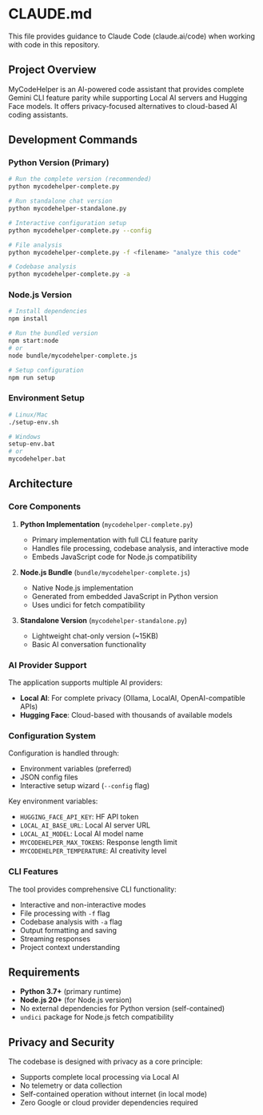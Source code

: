 # CLAUDE.md

This file provides guidance to Claude Code (claude.ai/code) when working with code in this repository.

## Project Overview

MyCodeHelper is an AI-powered code assistant that provides complete Gemini CLI feature parity while supporting Local AI servers and Hugging Face models. It offers privacy-focused alternatives to cloud-based AI coding assistants.

## Development Commands

### Python Version (Primary)
```bash
# Run the complete version (recommended)
python mycodehelper-complete.py

# Run standalone chat version
python mycodehelper-standalone.py

# Interactive configuration setup
python mycodehelper-complete.py --config

# File analysis
python mycodehelper-complete.py -f <filename> "analyze this code"

# Codebase analysis
python mycodehelper-complete.py -a
```

### Node.js Version
```bash
# Install dependencies
npm install

# Run the bundled version
npm start:node
# or
node bundle/mycodehelper-complete.js

# Setup configuration
npm run setup
```

### Environment Setup
```bash
# Linux/Mac
./setup-env.sh

# Windows
setup-env.bat
# or
mycodehelper.bat
```

## Architecture

### Core Components

1. **Python Implementation** (`mycodehelper-complete.py`)
   - Primary implementation with full CLI feature parity
   - Handles file processing, codebase analysis, and interactive mode
   - Embeds JavaScript code for Node.js compatibility

2. **Node.js Bundle** (`bundle/mycodehelper-complete.js`)
   - Native Node.js implementation 
   - Generated from embedded JavaScript in Python version
   - Uses undici for fetch compatibility

3. **Standalone Version** (`mycodehelper-standalone.py`)
   - Lightweight chat-only version (~15KB)
   - Basic AI conversation functionality

### AI Provider Support

The application supports multiple AI providers:

- **Local AI**: For complete privacy (Ollama, LocalAI, OpenAI-compatible APIs)
- **Hugging Face**: Cloud-based with thousands of available models

### Configuration System

Configuration is handled through:
- Environment variables (preferred)
- JSON config files
- Interactive setup wizard (`--config` flag)

Key environment variables:
- `HUGGING_FACE_API_KEY`: HF API token
- `LOCAL_AI_BASE_URL`: Local AI server URL  
- `LOCAL_AI_MODEL`: Local AI model name
- `MYCODEHELPER_MAX_TOKENS`: Response length limit
- `MYCODEHELPER_TEMPERATURE`: AI creativity level

### CLI Features

The tool provides comprehensive CLI functionality:
- Interactive and non-interactive modes
- File processing with `-f` flag
- Codebase analysis with `-a` flag
- Output formatting and saving
- Streaming responses
- Project context understanding

## Requirements

- **Python 3.7+** (primary runtime)
- **Node.js 20+** (for Node.js version)
- No external dependencies for Python version (self-contained)
- `undici` package for Node.js fetch compatibility

## Privacy and Security

The codebase is designed with privacy as a core principle:
- Supports complete local processing via Local AI
- No telemetry or data collection
- Self-contained operation without internet (in local mode)
- Zero Google or cloud provider dependencies required